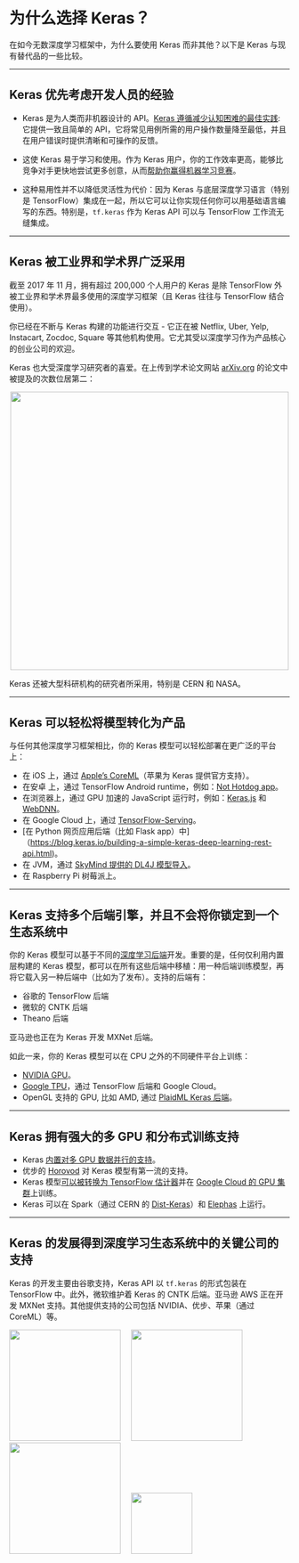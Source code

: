 # 为什么选择 Keras？

在如今无数深度学习框架中，为什么要使用 Keras 而非其他？以下是 Keras 与现有替代品的一些比较。

---

## Keras 优先考虑开发人员的经验

- Keras 是为人类而非机器设计的 API。[Keras 遵循减少认知困难的最佳实践](https://blog.keras.io/user-experience-design-for-apis.html): 它提供一致且简单的 API，它将常见用例所需的用户操作数量降至最低，并且在用户错误时提供清晰和可操作的反馈。

- 这使 Keras 易于学习和使用。作为 Keras 用户，你的工作效率更高，能够比竞争对手更快地尝试更多创意，从而[帮助你赢得机器学习竞赛](https://www.quora.com/Why-has-Keras-been-so-successful-lately-at-Kaggle-competitions)。

- 这种易用性并不以降低灵活性为代价：因为 Keras 与底层深度学习语言（特别是 TensorFlow）集成在一起，所以它可以让你实现任何你可以用基础语言编写的东西。特别是，`tf.keras` 作为 Keras API 可以与 TensorFlow 工作流无缝集成。


---

## Keras 被工业界和学术界广泛采用

截至 2017 年 11 月，拥有超过 200,000 个人用户的 Keras 是除 TensorFlow 外被工业界和学术界最多使用的深度学习框架（且 Keras 往往与 TensorFlow 结合使用）。

你已经在不断与 Keras 构建的功能进行交互 - 它正在被 Netflix, Uber, Yelp, Instacart, Zocdoc, Square 等其他机构使用。它尤其受以深度学习作为产品核心的创业公司的欢迎。

Keras 也大受深度学习研究者的喜爱。在上传到学术论文网站 [arXiv.org](https://arxiv.org/archive/cs) 的论文中被提及的次数位居第二：

<img src='https://keras.io/img/arxiv-mentions.png' style='width:500px; display: block; margin: 0 auto;'/>

Keras 还被大型科研机构的研究者所采用，特别是 CERN 和 NASA。

---

## Keras 可以轻松将模型转化为产品

与任何其他深度学习框架相比，你的 Keras 模型可以轻松部署在更广泛的平台上：

- 在 iOS 上，通过 [Apple’s CoreML](https://developer.apple.com/documentation/coreml)（苹果为 Keras 提供官方支持）。
- 在安卓 上，通过 TensorFlow Android runtime，例如：[Not Hotdog app](https://medium.com/@timanglade/how-hbos-silicon-valley-built-not-hotdog-with-mobile-tensorflow-keras-react-native-ef03260747f3)。
- 在浏览器上，通过 GPU 加速的 JavaScript 运行时，例如：[Keras.js](https://transcranial.github.io/keras-js/#/) 和 [WebDNN](https://mil-tokyo.github.io/webdnn/)。
- 在 Google Cloud 上，通过 [TensorFlow-Serving](https://www.tensorflow.org/serving/)。
- [在 Python 网页应用后端（比如 Flask app）中]（https://blog.keras.io/building-a-simple-keras-deep-learning-rest-api.html)。
- 在 JVM，通过 [SkyMind 提供的 DL4J 模型导入](https://deeplearning4j.org/model-import-keras)。
- 在 Raspberry Pi 树莓派上。

---

## Keras 支持多个后端引擎，并且不会将你锁定到一个生态系统中

你的 Keras 模型可以基于不同的[深度学习后端](/docs/keras/backend/)开发。重要的是，任何仅利用内置层构建的 Keras 模型，都可以在所有这些后端中移植：用一种后端训练模型，再将它载入另一种后端中（比如为了发布）。支持的后端有：
 
 - 谷歌的 TensorFlow 后端
 - 微软的 CNTK 后端
 - Theano 后端

亚马逊也正在为 Keras 开发 MXNet 后端。

如此一来，你的 Keras 模型可以在 CPU 之外的不同硬件平台上训练：

- [NVIDIA GPU](https://developer.nvidia.com/deep-learning)。
- [Google TPU](https://cloud.google.com/tpu/)，通过 TensorFlow 后端和 Google Cloud。
- OpenGL 支持的 GPU, 比如 AMD, 通过 [PlaidML Keras 后端](https://github.com/plaidml/plaidml)。

---

## Keras 拥有强大的多 GPU 和分布式训练支持

- Keras [内置对多 GPU 数据并行的支持](/docs/keras/utils/#multi_gpu_model)。
- 优步的 [Horovod](https://github.com/uber/horovod) 对 Keras 模型有第一流的支持。
- Keras 模型[可以被转换为 TensorFlow 估计器](https://www.tensorflow.org/versions/master/api_docs/python/tf/keras/estimator/model_to_estimator)并在 [Google Cloud 的 GPU 集群](https://cloud.google.com/solutions/running-distributed-tensorflow-on-compute-engine)上训练。
- Keras 可以在 Spark（通过 CERN 的 [Dist-Keras](https://github.com/cerndb/dist-keras)）和 [Elephas](https://github.com/maxpumperla/elephas) 上运行。

---

## Keras 的发展得到深度学习生态系统中的关键公司的支持

Keras 的开发主要由谷歌支持，Keras API 以 `tf.keras` 的形式包装在 TensorFlow 中。此外，微软维护着 Keras 的 CNTK 后端。亚马逊 AWS 正在开发 MXNet 支持。其他提供支持的公司包括 NVIDIA、优步、苹果（通过 CoreML）等。

<img src='https://keras.io/img/google-logo.png' style='width:200px; margin-right:15px;'/>
<img src='https://keras.io/img/microsoft-logo.png' style='width:200px; margin-right:15px;'/>
<img src='https://keras.io/img/nvidia-logo.png' style='width:200px; margin-right:15px;'/>
<img src='https://keras.io/img/aws-logo.png' style='width:110px; margin-right:15px;'/>
